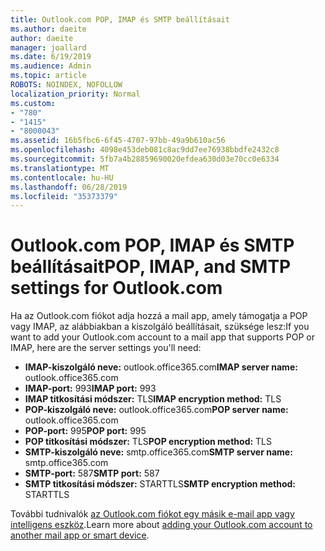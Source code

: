 ```yaml
---
title: Outlook.com POP, IMAP és SMTP beállításait
ms.author: daeite
author: daeite
manager: joallard
ms.date: 6/19/2019
ms.audience: Admin
ms.topic: article
ROBOTS: NOINDEX, NOFOLLOW
localization_priority: Normal
ms.custom:
- "780"
- "1415"
- "8000043"
ms.assetid: 16b5fbc6-6f45-4707-97bb-49a9b610ac56
ms.openlocfilehash: 4098e453deb081c8ac9dd7ee76938bbdfe2432c8
ms.sourcegitcommit: 5fb7a4b28859690020efdea630d03e70cc0e6334
ms.translationtype: MT
ms.contentlocale: hu-HU
ms.lasthandoff: 06/28/2019
ms.locfileid: "35373379"
---
```

# <a name="pop-imap-and-smtp-settings-for-outlookcom"></a><span data-ttu-id="d7604-102">Outlook.com POP, IMAP és SMTP beállításait</span><span class="sxs-lookup"><span data-stu-id="d7604-102">POP, IMAP, and SMTP settings for Outlook.com</span></span>

<span data-ttu-id="d7604-103">Ha az Outlook.com fiókot adja hozzá a mail app, amely támogatja a POP vagy IMAP, az alábbiakban a kiszolgáló beállításait, szüksége lesz:</span><span class="sxs-lookup"><span data-stu-id="d7604-103">If you want to add your Outlook.com account to a mail app that supports POP or IMAP, here are the server settings you'll need:</span></span>
  
- <span data-ttu-id="d7604-104">**IMAP-kiszolgáló neve:** outlook.office365.com</span><span class="sxs-lookup"><span data-stu-id="d7604-104">**IMAP server name:** outlook.office365.com</span></span>
- <span data-ttu-id="d7604-105">**IMAP-port:** 993</span><span class="sxs-lookup"><span data-stu-id="d7604-105">**IMAP port:** 993</span></span>
- <span data-ttu-id="d7604-106">**IMAP titkosítási módszer:** TLS</span><span class="sxs-lookup"><span data-stu-id="d7604-106">**IMAP encryption method:** TLS</span></span>
- <span data-ttu-id="d7604-107">**POP-kiszolgáló neve:** outlook.office365.com</span><span class="sxs-lookup"><span data-stu-id="d7604-107">**POP server name:** outlook.office365.com</span></span>  
- <span data-ttu-id="d7604-108">**POP-port:** 995</span><span class="sxs-lookup"><span data-stu-id="d7604-108">**POP port:** 995</span></span>  
- <span data-ttu-id="d7604-109">**POP titkosítási módszer:** TLS</span><span class="sxs-lookup"><span data-stu-id="d7604-109">**POP encryption method:** TLS</span></span>  
- <span data-ttu-id="d7604-110">**SMTP-kiszolgáló neve:** smtp.office365.com</span><span class="sxs-lookup"><span data-stu-id="d7604-110">**SMTP server name:** smtp.office365.com</span></span>
- <span data-ttu-id="d7604-111">**SMTP-port:** 587</span><span class="sxs-lookup"><span data-stu-id="d7604-111">**SMTP port:** 587</span></span>
- <span data-ttu-id="d7604-112">**SMTP titkosítási módszer:** STARTTLS</span><span class="sxs-lookup"><span data-stu-id="d7604-112">**SMTP encryption method:** STARTTLS</span></span>

<span data-ttu-id="d7604-113">További tudnivalók [az Outlook.com fiókot egy másik e-mail app vagy intelligens eszköz](https://support.office.com/article/73f3b178-0009-41ae-aab1-87b80fa94970).</span><span class="sxs-lookup"><span data-stu-id="d7604-113">Learn more about [adding your Outlook.com account to another mail app or smart device](https://support.office.com/article/73f3b178-0009-41ae-aab1-87b80fa94970).</span></span>